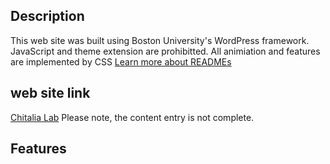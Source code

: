## Description

This web site was built using Boston University's WordPress framework.  JavaScript and theme extension are prohibitted. All animiation and features are implemented by CSS 
[Learn more about READMEs](https://help.github.com/en/articles/about-readmes)

## web site link
 [Chitalia Lab](http://sites-staging.bu.edu/chitalialab/)  Please note, the content entry is not complete.
 

## Features
